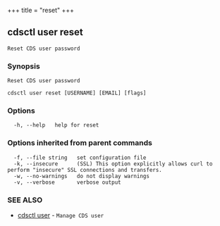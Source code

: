 +++
title = "reset"
+++
## cdsctl user reset

`Reset CDS user password`

### Synopsis

`Reset CDS user password`

```
cdsctl user reset [USERNAME] [EMAIL] [flags]
```

### Options

```
  -h, --help   help for reset
```

### Options inherited from parent commands

```
  -f, --file string   set configuration file
  -k, --insecure      (SSL) This option explicitly allows curl to perform "insecure" SSL connections and transfers.
  -w, --no-warnings   do not display warnings
  -v, --verbose       verbose output
```

### SEE ALSO

* [cdsctl user](/manual/components/cdsctl/user/)	 - `Manage CDS user`

